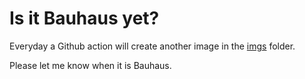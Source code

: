 # Is it Bauhaus yet?

Everyday a Github action will create another image in the [imgs](https://github.com/rafpinter/cronjob-always-green/tree/main/imgs) folder. 

Please let me know when it is Bauhaus.
